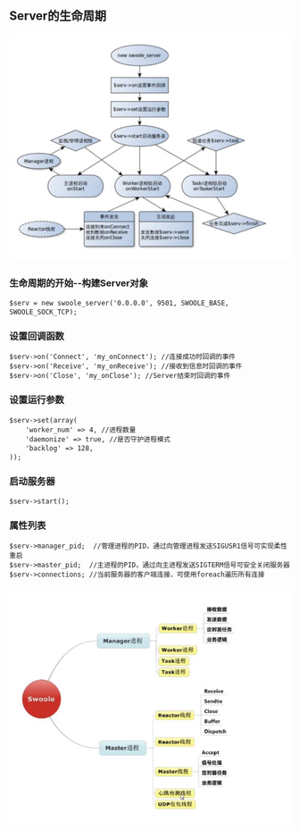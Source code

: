 ## Server的生命周期

![image](./pic/1.png)

### 生命周期的开始--构建Server对象

````
$serv = new swoole_server('0.0.0.0', 9501, SWOOLE_BASE, SWOOLE_SOCK_TCP);
````

### 设置回调函数
````
$serv->on('Connect', 'my_onConnect'); //连接成功时回调的事件
$serv->on('Receive', 'my_onReceive'); //接收到信息时回调的事件
$serv->on('Close', 'my_onClose'); //Server结束时回调的事件
````

### 设置运行参数
````
$serv->set(array(
    'worker_num' => 4, //进程数量
    'daemonize' => true, //是否守护进程模式
    'backlog' => 128,
));
````

### 启动服务器
````
$serv->start();
````

### 属性列表
````
$serv->manager_pid;  //管理进程的PID，通过向管理进程发送SIGUSR1信号可实现柔性重启
$serv->master_pid;  //主进程的PID，通过向主进程发送SIGTERM信号可安全关闭服务器
$serv->connections; //当前服务器的客户端连接，可使用foreach遍历所有连接
````

![image](./pic/2.png)